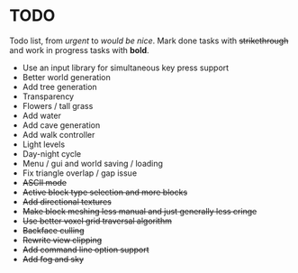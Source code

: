 # TODO
Todo list, from *urgent* to *would be nice*. Mark done tasks with ~~strikethrough~~
and work in progress tasks with **bold**.

- Use an input library for simultaneous key press support
- Better world generation
- Add tree generation
- Transparency
- Flowers / tall grass
- Add water
- Add cave generation
- Add walk controller
- Light levels
- Day-night cycle
- Menu / gui and world saving / loading
- Fix triangle overlap / gap issue
- ~~ASCII mode~~
- ~~Active block type selection and more blocks~~
- ~~Add directional textures~~
- ~~Make block meshing less manual and just generally less cringe~~
- ~~Use better voxel grid traversal algorithm~~
- ~~Backface culling~~
- ~~Rewrite view clipping~~
- ~~Add command line option support~~
- ~~Add fog and sky~~
